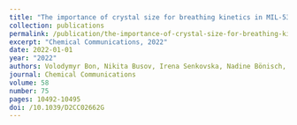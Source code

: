 ```yaml
---
title: "The importance of crystal size for breathing kinetics in MIL-53 (Al)"
collection: publications
permalink: /publication/the-importance-of-crystal-size-for-breathing-kinetics-in-mil/
excerpt: "Chemical Communications, 2022"
date: 2022-01-01
year: "2022"
authors: Volodymyr Bon, Nikita Busov, Irena Senkovska, Nadine Bönisch, Leila Abylgazina, Azat Khadiev, Dmitri Novikov, Stefan Kaskel 
journal: Chemical Communications
volume: 58
number: 75
pages: 10492-10495
doi: /10.1039/D2CC02662G
---
```

